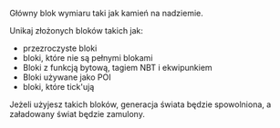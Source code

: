 Główny blok wymiaru taki jak kamień na nadziemie.

Unikaj złożonych bloków takich jak:

* przezroczyste bloki
* bloki, które nie są pełnymi blokami
* Bloki z funkcją bytową, tagiem NBT i ekwipunkiem
* Bloki używane jako POI
* bloki, które tick'ują

Jeżeli użyjesz takich bloków, generacja świata będzie spowolniona, a załadowany świat będzie zamulony.